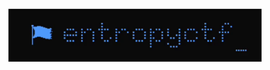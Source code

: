 <p align="center">
  <a href="https://entropy.run.place">
    <img src="./images/top_display.gif" alt="Top Display" />
  </a>
</p>
